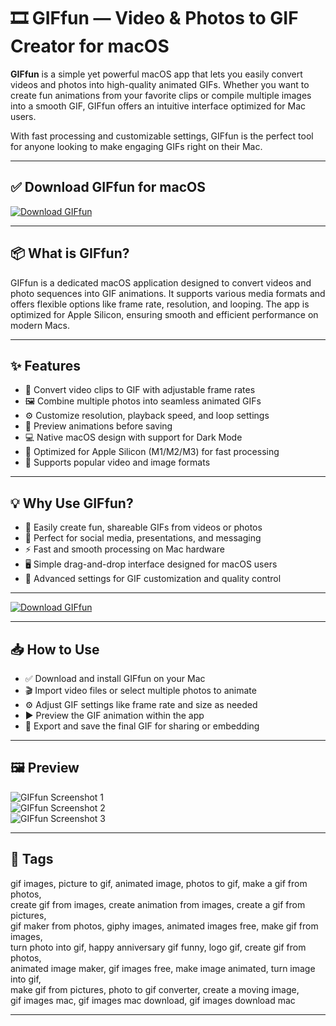 # 🎞️ GIFfun — Video & Photos to GIF Creator for macOS

**GIFfun** is a simple yet powerful macOS app that lets you easily convert videos and photos into high-quality animated GIFs. Whether you want to create fun animations from your favorite clips or compile multiple images into a smooth GIF, GIFfun offers an intuitive interface optimized for Mac users.

With fast processing and customizable settings, GIFfun is the perfect tool for anyone looking to make engaging GIFs right on their Mac.

---

## ✅ Download GIFfun for macOS  
[![Download GIFfun](https://img.shields.io/badge/Download-GIFfun-blueviolet)](#)

---

## 📦 What is GIFfun?

GIFfun is a dedicated macOS application designed to convert videos and photo sequences into GIF animations. It supports various media formats and offers flexible options like frame rate, resolution, and looping. The app is optimized for Apple Silicon, ensuring smooth and efficient performance on modern Macs.

---

## ✨ Features

- 🎥 Convert video clips to GIF with adjustable frame rates  
- 🖼 Combine multiple photos into seamless animated GIFs  
- ⚙️ Customize resolution, playback speed, and loop settings  
- 🔄 Preview animations before saving  
- 💻 Native macOS design with support for Dark Mode  
- 🚀 Optimized for Apple Silicon (M1/M2/M3) for fast processing  
- 📂 Supports popular video and image formats  

---

## 💡 Why Use GIFfun?

- 🎉 Easily create fun, shareable GIFs from videos or photos  
- 🎨 Perfect for social media, presentations, and messaging  
- ⚡ Fast and smooth processing on Mac hardware  
- 🖥 Simple drag-and-drop interface designed for macOS users  
- 🔧 Advanced settings for GIF customization and quality control  

---

[![Download GIFfun](https://img.shields.io/badge/Download-GIFfun-blueviolet)](#)

---

## 📥 How to Use

- ✅ Download and install GIFfun on your Mac  
- 🎬 Import video files or select multiple photos to animate  
- ⚙️ Adjust GIF settings like frame rate and size as needed  
- ▶️ Preview the GIF animation within the app  
- 💾 Export and save the final GIF for sharing or embedding  

---

## 🖼 Preview

![GIFfun Screenshot 1](https://is1-ssl.mzstatic.com/image/thumb/PurpleSource116/v4/e6/ee/3c/e6ee3c40-bf03-1e05-31b9-7196b14e11d6/47e288a9-9477-4ec4-9d1c-07d67f9fba94_gf1.png/643x0w.jpg)  
![GIFfun Screenshot 2](https://is1-ssl.mzstatic.com/image/thumb/PurpleSource116/v4/bd/fa/9a/bdfa9ac8-f1a2-cbe3-7c84-8602f2abd456/209bfcc7-d45f-4538-a040-824fe236a388_gf3.png/643x0w.jpg)  
![GIFfun Screenshot 3](https://is1-ssl.mzstatic.com/image/thumb/PurpleSource116/v4/e6/ee/3c/e6ee3c40-bf03-1e05-31b9-7196b14e11d6/47e288a9-9477-4ec4-9d1c-07d67f9fba94_gf1.png/643x0w.jpg)

---

## 📌 Tags

gif images, picture to gif, animated image, photos to gif, make a gif from photos,  
create gif from images, create animation from images, create a gif from pictures,  
gif maker from photos, giphy images, animated images free, make gif from images,  
turn photo into gif, happy anniversary gif funny, logo gif, create gif from photos,  
animated image maker, gif images free, make image animated, turn image into gif,  
make gif from pictures, photo to gif converter, create a moving image,  
gif images mac, gif images mac download, gif images download mac

---
